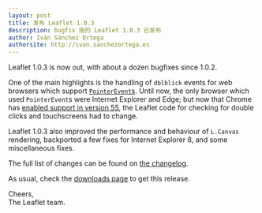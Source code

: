 ```yaml
---
layout: post
title: 发布 Leaflet 1.0.3
description: bugfix 版的 Leaflet 1.0.3 已发布
author: Iván Sánchez Ortega
authorsite: http://ivan.sanchezortega.es
---
```


Leaflet 1.0.3 is now out, with about a dozen bugfixes since 1.0.2.

One of the main highlights is the handling of `dblblick` events for web browsers
which support [`PointerEvent`s](https://developer.mozilla.org/en-US/docs/Web/API/PointerEvent).
Until now, the only browser which used `PointerEvent`s were Internet Explorer and Edge;
but now that Chrome has [enabled support in version 55](https://developers.google.com/web/updates/2016/11/nic55#pointer-events),
the Leaflet code for checking for double clicks and touchscreens had to change.

Leaflet 1.0.3 also improved the performance and behaviour of `L.Canvas` rendering,
backported a few fixes for Internet Explorer 8, and some miscellaneous fixes.

The full list of changes can be found on [the changelog](https://github.com/Leaflet/Leaflet/blob/master/CHANGELOG.md).


As usual, check the [downloads page](https://leafletjs.com/download.html) to get this release.


Cheers,<br>
The Leaflet team.
